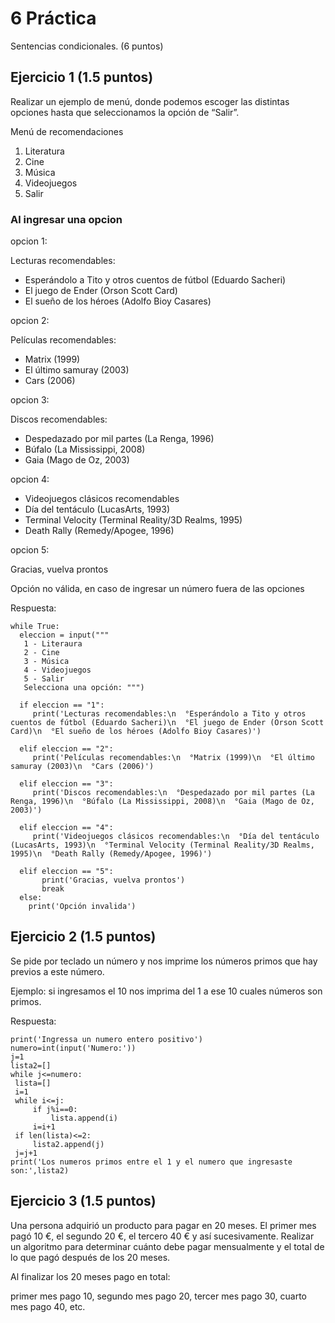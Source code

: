 # 6 Práctica 
Sentencias condicionales. (6 puntos)

## Ejercicio 1 (1.5 puntos)
Realizar un ejemplo de menú, donde podemos escoger las distintas opciones
hasta que seleccionamos la opción de “Salir”.

Menú de recomendaciones
1. Literatura
2. Cine
3. Música
4. Videojuegos
5. Salir

### Al ingresar una opcion
opcion 1:

Lecturas recomendables:

* Esperándolo a Tito y otros cuentos de fútbol (Eduardo
Sacheri)
* El juego de Ender (Orson Scott Card)
* El sueño de los héroes (Adolfo Bioy Casares)

opcion 2:

Películas recomendables:

* Matrix (1999)
* El último samuray (2003)
* Cars (2006)

opcion  3:

Discos recomendables:

* Despedazado por mil partes (La Renga, 1996)
* Búfalo (La Mississippi, 2008)
* Gaia (Mago de Oz, 2003)

opcion 4:

* Videojuegos clásicos recomendables
* Día del tentáculo (LucasArts, 1993)
* Terminal Velocity (Terminal Reality/3D Realms, 1995)
* Death Rally (Remedy/Apogee, 1996)

opcion  5:

Gracias, vuelva prontos

Opción no válida, en caso de ingresar un número fuera de las opciones

Respuesta:

    while True:
      eleccion = input("""
       1 - Literaura
       2 - Cine
       3 - Música
       4 - Videojuegos
       5 - Salir
       Selecciona una opción: """)

      if eleccion == "1":
         print('Lecturas recomendables:\n  °Esperándolo a Tito y otros cuentos de fútbol (Eduardo Sacheri)\n  °El juego de Ender (Orson Scott Card)\n  °El sueño de los héroes (Adolfo Bioy Casares)')

      elif eleccion == "2":
         print('Películas recomendables:\n  °Matrix (1999)\n  °El último samuray (2003)\n  °Cars (2006)')

      elif eleccion == "3":
         print('Discos recomendables:\n  °Despedazado por mil partes (La Renga, 1996)\n  °Búfalo (La Mississippi, 2008)\n  °Gaia (Mago de Oz, 2003)')

      elif eleccion == "4":
         print('Videojuegos clásicos recomendables:\n  °Día del tentáculo (LucasArts, 1993)\n  °Terminal Velocity (Terminal Reality/3D Realms, 1995)\n  °Death Rally (Remedy/Apogee, 1996)')

      elif eleccion == "5":
           print('Gracias, vuelva prontos')
           break
      else:
        print('Opción invalida')

## Ejercicio 2 (1.5 puntos)
Se pide por teclado un número y nos imprime los números primos que hay previos a este número.

Ejemplo: si ingresamos el 10 nos imprima del 1 a ese 10 cuales números son primos.

Respuesta:

    print('Ingressa un numero entero positivo')
    numero=int(input('Numero:'))
    j=1
    lista2=[]
    while j<=numero:
     lista=[]
     i=1   
     while i<=j:
         if j%i==0:
             lista.append(i)    
         i=i+1  
     if len(lista)<=2:
         lista2.append(j)
     j=j+1         
    print('Los numeros primos entre el 1 y el numero que ingresaste son:',lista2) 

## Ejercicio 3 (1.5 puntos)
Una persona adquirió un producto para pagar en 20 meses. El primer mes pagó
10 €, el segundo 20 €, el tercero 40 € y así sucesivamente. Realizar un algoritmo
para determinar cuánto debe pagar mensualmente y el total de lo que pagó
después de los 20 meses.

Al finalizar los 20 meses pago en total:

primer mes pago 10, segundo mes pago 20, tercer mes pago 30, cuarto mes pago 40, etc.
